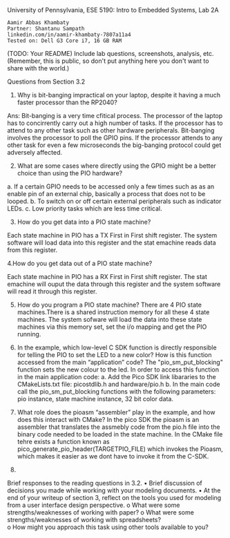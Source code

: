 University of Pennsylvania, ESE 5190: Intro to Embedded Systems, Lab 2A

    Aamir Abbas Khambaty
    Partner: Shantanu Sampath
    linkedin.com/in/aamir-khambaty-7807a11a4
    Tested on: Dell G3 Core i7, 16 GB RAM

(TODO: Your README)
Include lab questions, screenshots, analysis, etc. (Remember, this is public, so don't put anything here you don't want to share with the world.)

Questions from Section 3.2
1. Why is bit-banging impractical on your laptop, despite it having a 
much faster processor than the RP2040?

Ans: Bit-banging is a very time cfitical process. The processor of the laptop has to concirrently carry out a high number of tasks. If the processor has to attend to any other task such as other hardware peripherals. Bit-banging involves the processor to poll the GPIO pins. If the processor attends to any other task for even a few microseconds the big-banging protocol could get adversely affected.

2. What are some cases where directly using the GPIO might be a 
better choice than using the PIO hardware? 

a. If a certain GPIO needs to be accessed only a few times such as as an enable pin of an external chip, basically a process that does not to be looped.
b. To switch on or off certain external peripherals such as indicator LEDs.
c. Low priority tasks which are less time critical.

3. How do you get data into a PIO state machine? 

Each state machine in PIO has a TX First in First shift register. The system software will load data into this register and the stat emachine reads data from this register.


4.How do you get data out of a PIO state machine?

Each state machine in PIO has a RX First in First shift register. The stat emachine will ouput the data through this register and the system software will read it through this register.

5. How do you program a PIO state machine? 
There are 4 PIO state machines.There is a shared instruction memory for all these 4 state machines. The system sofware will load the data into these state machines via this memory set, set the i/o mapping and get the PIO running.

6. In the example, which low-level C SDK function is directly responsible for telling the PIO to set the LED to a new color?  How is this function accessed from the main “application” code? 
 The "pio_sm_put_blocking" function sets the new colour to the led. 
 In order to access this function in the main application code:
 a. Add the Pico SDK link libararies to the CMakeLists.txt file: picostdlib.h and hardware/pio.h
 b. In the main code call the pio_sm_put_blocking functions with the following parameters: pio instance, state machine instance, 32 bit color data.
 
7. What role does the pioasm “assembler” play in the example, and how does this interact with CMake? 
In the pico SDK the pioasm is an assembler that translates the assmebly code from the pio.h file into the binary code needed to be loaded in the state machine.
In the CMake file tehre exists a function known as pico_generate_pio_header(TARGETPIO_FILE) which invokes the Pioasm, which makes it easier as we dont have to invoke it from the C-SDK.

8.



Brief responses to the reading questions in 3.2. 
• Brief discussion of decisions you made while 
working with your modeling documents. 
• At the end of your writeup of section 3, reflect 
on the tools you used for modeling from a user 
interface design perspective. 
o What were some strengths/weaknesses of 
working with paper? 
o What were some strengths/weaknesses of 
working with spreadsheets?  
o How might you approach this task using 
other tools available to you?  

